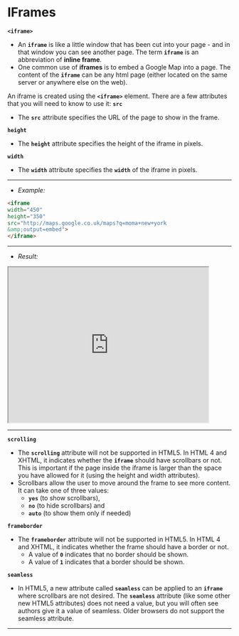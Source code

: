 # IFrames

**`<iframe>`**
- An **`iframe`** is like a little window that has been cut into your page - and in that window you can see another page. The term **`iframe`** is an abbreviation of **inline frame**.
- One common use of **iframes** is to embed a Google Map into a page. The content of the **`iframe`** can be any html page (either located on the same server or anywhere else on the web).

An iframe is created using the **`<iframe>`** element. There are a few attributes that you will need to know to use it:
**`src`**
- The **`src`** attribute specifies the URL of the page to show in the frame.

**`height`**
- The **`height`** attribute specifies the height of the iframe in pixels.

**`width`**
- The **`width`** attribute specifies the **`width`** of the iframe in pixels.

---
- *Example:*
```html
<iframe
width="450"
height="350"
src="http://maps.google.co.uk/maps?q=moma+new+york
&amp;output=embed">
</iframe>
```

---
- *Result:*

<iframe
width="450"
height="350"
src="http://maps.google.co.uk/maps?q=moma+new+york
&amp;output=embed">
</iframe>

---

**`scrolling`**
- The **`scrolling`** attribute will not be supported in HTML5. In HTML 4 and XHTML, it indicates whether the **`iframe`** should have scrollbars or not. This is important if the page inside the iframe is larger than the space you have allowed for it (using the height and width attributes).
- Scrollbars allow the user to move around the frame to see more content. It can take one of three values: 
	- **`yes`** (to show scrollbars),
	- **`no`** (to hide scrollbars) and 
	- **`auto`** (to show them only if needed)

**`frameborder`**
- The **`frameborder`** attribute will not be supported in HTML5. In HTML 4 and XHTML, it indicates whether the frame should have a border or not. 
	- A value of **`0`** indicates that no border should be shown. 
	- A value of **`1`** indicates that a border should be shown.

**`seamless`**
- In HTML5, a new attribute called **`seamless`** can be applied to an **`iframe`** where scrollbars are not desired. The **`seamless`** attribute (like some other new HTML5 attributes) does not need a value, but you will often see authors give it a value of seamless. Older browsers do not support the seamless attribute.

---